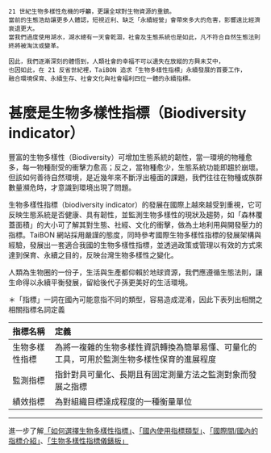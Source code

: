    
    21 世紀生物多樣性危機的呼籲，更讓全球對生物資源的重鎮。
    當前的生態浩劫讓更多人體認，短視近利、缺乏「永續經營」會帶來多大的危害，影響遠比經濟衰退更大。
    當我們過度使用湖水，湖水總有一天會乾涸，社會及生態系統也是如此，凡不符合自然生態法則終將被淘汰或變革。
    
    因此，我們逐漸深刻的體悟到，人類社會的幸福不可以遺失在放縱的方興未艾中，
    也因如此，在 21 反省世紀裡，TaiBON 追求「生物多樣性指標」永續發展的首要工作，
    融合環境保育、永續生存、社會文化與社會福利四位一體的永續指標。 
    
        
# 甚麼是生物多樣性指標（Biodiversity indicator）

豐富的生物多樣性（Biodiversity）可增加生態系統的韌性，當一環境的物種愈多，每一物種耐受的衝擊力愈高；反之，當物種愈少，生態系統功能即趨於崩壞。但該如何善待自然環境，是近幾年來不斷浮出檯面的課題，我們往往在物種或族群數量瀕危時，才意識到環境出現了問題。

生物多樣性指標（biodiversity indicator）的發展在國際上越來越受到重視，它可反映生態系統是否健康、具有韌性，並監測生物多樣性的現狀及趨勢，如「森林覆蓋面積」的大小可了解其對生態、社經、文化的衝擊，做為土地利用與開發壓力的指標。TaiBON 網站採用嚴謹的態度，同時參考國際生物多樣性指標的發展架構與經驗，發展出一套適合我國的生物多樣性指標，並透過政策或管理以有效的方式來達到保育、永續之目的，反映台灣生物多樣性之變化。

人類為生物圈的一份子，生活與生產都仰賴於地球資源，我們應遵循生態法則，讓生命得以永續平衡發展，留給後代子孫更美好的生活環境。

＊「指標」一詞在國內可能意指不同的類型，容易造成混淆，因此下表列出相關之相關指標名詞定義

| 指標名稱          | 定義                                                                                          |
| :---------------- |:-------------------------------------------------------------------------------------------   |
| 生物多樣性指標    |  為將一複雜的生物多樣性資訊轉換為簡單易懂、可量化的工具，可用於監測生物多樣性保育的進展程度   |
| 監測指標          |  指針對具可量化、長期且有固定測量方法之監測對象而發展之指標                                   |
| 績效指標          |  為對組織目標達成程度的一種衡量單位                                                           |





______________________________________________________________________________________________________________________________________
進一步了解[「如何選擇生物多樣性指標」](https://github.com/TaiBON/portal_webpages/blob/master/Indicator/How%20choose.md)、[「國內使用指標類型」]()、[「國際間/國內的指標介紹」]()、[「生物多樣性指標儀錶板」](https://github.com/TaiBON/portal_webpages/blob/master/Indicator/Dashboard.md)
